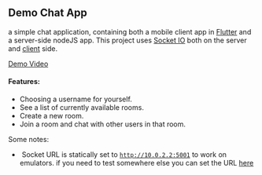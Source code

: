 ## Demo Chat App

a simple chat application, containing both a mobile client app in [Flutter](https://github.com/flutter/flutter) and a server-side nodeJS app. This project uses [Socket IO](https://socket.io/) both on the server and [client](https://pub.dev/packages/socket_io_client) side.

[Demo Video](https://github.com/emadghasempour/demo_chat_app/blob/main/demo_video/chat_app_demo.mov)

#### Features:

*   Choosing a username for yourself.
*   See a list of currently available rooms.
*   Create a new room.
*   Join a room and chat with other users in that room.

Some notes:

*    Socket URL is statically set to [`http://10.0.2.2:5001`](http://10.0.2.2:5001) to work on emulators. if you need to test somewhere else you can set the URL [here](https://github.com/emadghasempour/demo_chat_app/blob/e365a866e1a42579eea141d0434bd6b1e2a118ac/chat_app_mobile/lib/core/services/chat_service/chat_service.dart#L63)
